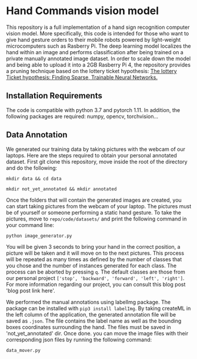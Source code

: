 # Hand Commands vision model
This repository is a full implementation of a hand sign recognition computer vision model.
More specifically, this code is intended for those who want to give hand gesture orders to their mobile robots powered by light-weight microcomputers such as Rasberry Pi.
The deep learning model localizes the hand within an image and performs classification after being trained  on a private manually annotated image dataset. In order to scale down the model and being able to upload it into a 2GB Rasberry Pi 4,
the repository provides a pruning technique based on the lottery ticket hypothesis: <a href="https://arxiv.org/abs/1803.03635"> The lottery Ticket hypothesis: Finding Sparse, Trainable Neural Networks.</a>

## Installation Requirements

The code is compatible with python 3.7 and pytorch 1.11. In addition, the following 
packages are required:
numpy, opencv, torchvision...

## Data Annotation

We generated our training data by taking pictures with the webcam of our laptops. Here are the steps required to obtain your personal annotated dataset.
First git clone this repository, move inside the root of the directory and do the following:
``````
mkdir data && cd data
``````
``````
mkdir not_yet_annotated && mkdir annotated 
``````
Once the folders that will contain the generated images are created, you can start taking pictures from the webcam of your laptop. The pictures must be  of yourself or someone
performing a static hand gesture.
To take the pictures, move to `repo/code/datasets/` and print the following command in your command line:
````
python image_generator.py 
````
You will be given 3 seconds to bring your hand in the correct position, a picture will be taken and it will 
move on to the next pictures. This process will be repeated as many times as defined by the number of classes that you chose and the number of instances generated for each class. The process can be aborted by pressing `q`.
The default classes are those from our personal project `['stop', 'backward', 'forward', 'left', 'right']`. For more information regarding our project, you can consult this blog post 'blog post link here'.

We performed the manual annotations using labelImg package. The package can be installed with `pip3 install labelImg`.  By taking createML in the left column of the application,
the generated annotation file will be saved as `.json`. The file contains the label name as well as the bounding boxes coordinates surrounding the hand. The files must be saved in 'not_yet_annotated' dir.
Once done. you can move the image files with their corresponding json files by running the following command:
````
data_mover.py
````






